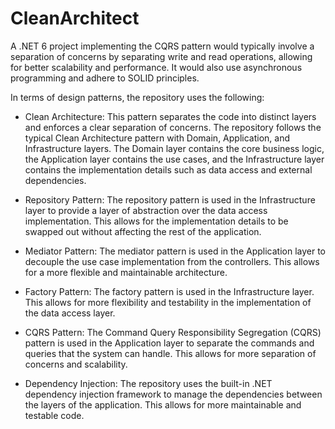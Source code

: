 # CleanArchitect
A .NET 6 project implementing the CQRS pattern would typically involve a separation of concerns by separating write and read operations, allowing for better scalability and performance. It would also use asynchronous programming and adhere to SOLID principles.

In terms of design patterns, the repository uses the following:

- Clean Architecture: This pattern separates the code into distinct layers and enforces a clear separation of concerns. The repository follows the typical Clean Architecture pattern with Domain, Application, and Infrastructure layers. The Domain layer contains the core business logic, the Application layer contains the use cases, and the Infrastructure layer contains the implementation details such as data access and external dependencies.

- Repository Pattern: The repository pattern is used in the Infrastructure layer to provide a layer of abstraction over the data access implementation. This allows for the implementation details to be swapped out without affecting the rest of the application.

- Mediator Pattern: The mediator pattern is used in the Application layer to decouple the use case implementation from the controllers. This allows for a more flexible and maintainable architecture.
- Factory Pattern: The factory pattern is used in the Infrastructure layer. This allows for more flexibility and testability in the implementation of the data access layer.
- CQRS Pattern: The Command Query Responsibility Segregation (CQRS) pattern is used in the Application layer to separate the commands and queries that the system can handle. This allows for more separation of concerns and scalability.

- Dependency Injection: The repository uses the built-in .NET dependency injection framework to manage the dependencies between the layers of the application. This allows for more maintainable and testable code.
